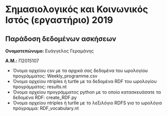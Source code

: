 # Σημασιολογικός και Κοινωνικός Ιστός (εργαστήριο) 2019
## Παράδοση δεδομένων ασκήσεων

**Ονοματεπώνυμο:** Ευάγγελος Γεραμάνης

**Α.Μ.:** Π2015107 

* Όνομα αρχείου csv με τα αρχικά σας δεδομένα του ωρολογίου προγράμματος: Weekly_programme.csv
* Όνομα αρχείου ntriples ή turtle με τα δεδομένα RDF του ωρολογίου προγράμματος: results.nt
* Όνομα αρχείου προγράμματος python με το οποίο κατασκευάσατε τα δεδομένα RDF: create_RDF.py
* Όνομα αρχείου ntriples ή turtle με το λεξιλόγιο RDFS για το ωρολόγιο πρόγραμμα: RDF_vocabulary.nt


